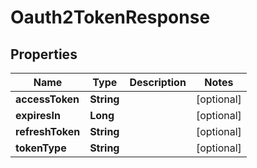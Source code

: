 
# Oauth2TokenResponse

## Properties
Name | Type | Description | Notes
------------ | ------------- | ------------- | -------------
**accessToken** | **String** |  |  [optional]
**expiresIn** | **Long** |  |  [optional]
**refreshToken** | **String** |  |  [optional]
**tokenType** | **String** |  |  [optional]




